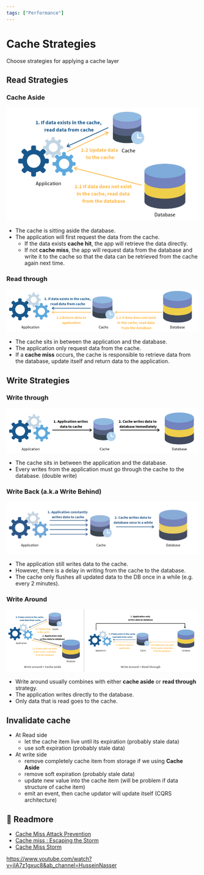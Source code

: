 ```yaml
---
tags: ["Performance"]
---
```


# Cache Strategies 

<TagLinks />

Choose strategies for applying a cache layer

## Read Strategies

### Cache Aside

![Image](./cache-aside.png)
- The cache is sitting aside the database. 
- The application will first request the data from the cache. 
    - If the data exists **cache hit**, the app will retrieve the data directly. 
    - If not **cache miss**, the app will request data from the database and write it to the cache so that the data can be retrieved from the cache again next time.


### Read through

![Image](./cache-read-through.png)

- The cache sits in between the application and the database. 
- The application only request data from the cache. 
- If a **cache miss** occurs, the cache is responsible to retrieve data from the database, update itself and return data to the application.


## Write Strategies

### Write through
![Image](./cache-write-through.png)
- The cache sits in between the application and the database. 
- Every writes from the application must go through the cache to the database. (double write)

### Write Back (a.k.a Write Behind)

![Image](./cache-write-back.png)

- The application still writes data to the cache. 
- However, there is a delay in writing from the cache to the database. 
- The cache only flushes all updated data to the DB once in a while (e.g. every 2 minutes).

### Write Around

![Image](./cache-write-around.png)

- Write around usually combines with either **cache aside** or **read through** strategy. 
- The application writes directly to the database. 
- Only data that is read goes to the cache.

## Invalidate cache
- At Read side
    - let the cache item live until its expiration (probably stale data)
    - use soft expiration (probably stale data)
- At write side
    - remove completely cache item from storage if we using **Cache Aside** 
    - remove soft expiration (probably stale data)
    - update new value into the cache item (will be problem if data structure of cache item)
    - emit an event, then cache updator will update itself (CQRS architecture)

## 🔗 Readmore 
- [Cache Miss Attack Prevention](../security/software-security.md#cache-miss-attack-prevention)
- [Cache miss : Escaping the Storm](https://dev.to/uzumakinarut0/cache-miss-escaping-the-storm-1f9j)
- [Cache Miss Storm](https://www.percona.com/blog/cache-miss-storm/)

https://www.youtube.com/watch?v=jIA7z1gxuc8&ab_channel=HusseinNasser